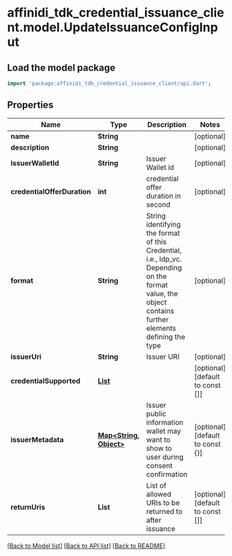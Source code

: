 # affinidi_tdk_credential_issuance_client.model.UpdateIssuanceConfigInput

## Load the model package

```dart
import 'package:affinidi_tdk_credential_issuance_client/api.dart';
```

## Properties

| Name                        | Type                                                                | Description                                                                                                                                           | Notes                            |
| --------------------------- | ------------------------------------------------------------------- | ----------------------------------------------------------------------------------------------------------------------------------------------------- | -------------------------------- |
| **name**                    | **String**                                                          |                                                                                                                                                       | [optional]                       |
| **description**             | **String**                                                          |                                                                                                                                                       | [optional]                       |
| **issuerWalletId**          | **String**                                                          | Issuer Wallet id                                                                                                                                      | [optional]                       |
| **credentialOfferDuration** | **int**                                                             | credential offer duration in second                                                                                                                   | [optional]                       |
| **format**                  | **String**                                                          | String identifying the format of this Credential, i.e., ldp_vc. Depending on the format value, the object contains further elements defining the type | [optional]                       |
| **issuerUri**               | **String**                                                          | Issuer URI                                                                                                                                            | [optional]                       |
| **credentialSupported**     | [**List<CredentialSupportedObject>**](CredentialSupportedObject.md) |                                                                                                                                                       | [optional] [default to const []] |
| **issuerMetadata**          | [**Map<String, Object>**](Object.md)                                | Issuer public information wallet may want to show to user during consent confirmation                                                                 | [optional] [default to const {}] |
| **returnUris**              | **List<String>**                                                    | List of allowed URIs to be returned to after issuance                                                                                                 | [optional] [default to const []] |

[[Back to Model list]](../README.md#documentation-for-models) [[Back to API list]](../README.md#documentation-for-api-endpoints) [[Back to README]](../README.md)
